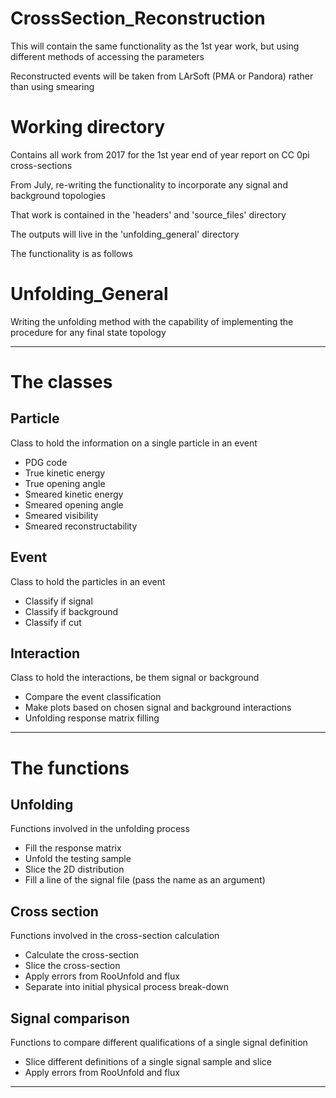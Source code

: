 # CrossSection_Reconstruction
This will contain the same functionality as the 1st year work, but using different methods of accessing the parameters

Reconstructed events will be taken from LArSoft (PMA or Pandora) rather than using smearing

# Working directory
Contains all work from 2017 for the 1st year end of year report on CC 0pi cross-sections

From July, re-writing the functionality to incorporate any signal and background topologies

That work is contained in the 'headers' and 'source_files' directory

The outputs will live in the 'unfolding_general' directory


The functionality is as follows

# Unfolding_General
Writing the unfolding method with the capability of implementing the procedure for any final state topology

--------------------------------------------------------------------------------------------------------------------------------------------

# The classes
## Particle
Class to hold the information on a single particle in an event
    
- PDG code
- True kinetic energy
- True opening angle
- Smeared kinetic energy
- Smeared opening angle
- Smeared visibility
- Smeared reconstructability

## Event
Class to hold the particles in an event
    
- Classify if signal
- Classify if background
- Classify if cut

## Interaction
Class to hold the interactions, be them signal or background
    
- Compare the event classification
- Make plots based on chosen signal and background interactions
- Unfolding response matrix filling

--------------------------------------------------------------------------------------------------------------------------------------------

# The functions
## Unfolding
Functions involved in the unfolding process
    
- Fill the response matrix
- Unfold the testing sample
- Slice the 2D distribution
- Fill a line of the signal file (pass the name as an argument)

## Cross section
Functions involved in the cross-section calculation
    
- Calculate the cross-section 
- Slice the cross-section
- Apply errors from RooUnfold and flux
- Separate into initial physical process break-down

## Signal comparison
Functions to compare different qualifications of a single signal definition
    
- Slice different definitions of a single signal sample and slice
- Apply errors from RooUnfold and flux 

--------------------------------------------------------------------------------------------------------------------------------------------
